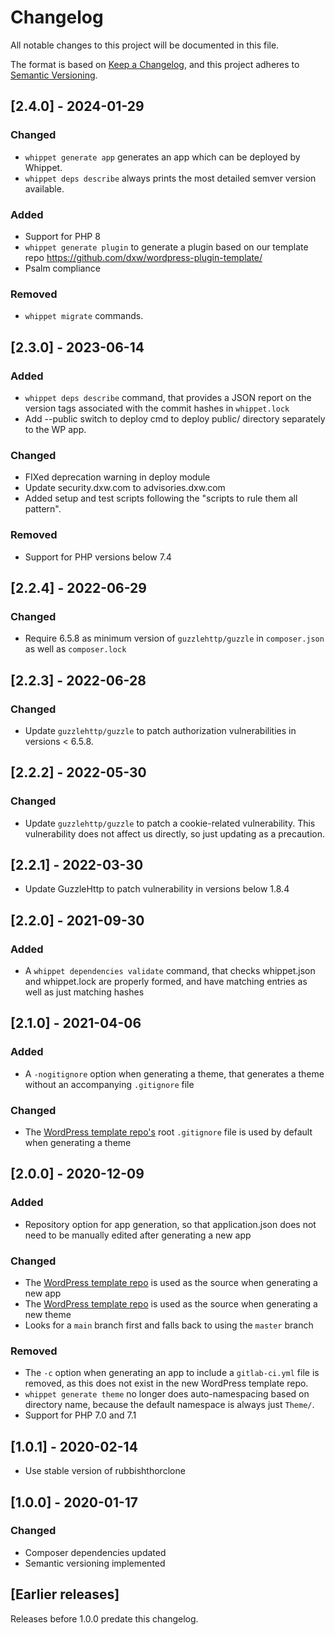 # Changelog
All notable changes to this project will be documented in this file.

The format is based on [Keep a Changelog](https://keepachangelog.com/en/1.0.0/),
and this project adheres to [Semantic Versioning](https://semver.org/spec/v2.0.0.html).

## [2.4.0] - 2024-01-29

### Changed
- `whippet generate app` generates an app which can be deployed by Whippet.
- `whippet deps describe` always prints the most detailed semver version available.

### Added
- Support for PHP 8
- `whippet generate plugin` to generate a plugin based on our template repo https://github.com/dxw/wordpress-plugin-template/
- Psalm compliance

### Removed
- `whippet migrate` commands.

## [2.3.0] - 2023-06-14
### Added
- `whippet deps describe` command, that provides a JSON report on the version tags associated with the commit hashes in `whippet.lock`
- Add --public switch to deploy cmd to deploy public/ directory separately to the WP app.
### Changed
- FIXed deprecation warning in deploy module
- Update security.dxw.com to advisories.dxw.com
- Added setup and test scripts following the "scripts to rule them all pattern".
### Removed
- Support for PHP versions below 7.4

## [2.2.4] - 2022-06-29
### Changed
- Require 6.5.8 as minimum version of `guzzlehttp/guzzle` in `composer.json` as well as `composer.lock`

## [2.2.3] - 2022-06-28
### Changed
- Update `guzzlehttp/guzzle` to patch authorization vulnerabilities in versions < 6.5.8.

## [2.2.2] - 2022-05-30
### Changed
- Update `guzzlehttp/guzzle` to patch a cookie-related vulnerability. This vulnerability does not affect us directly, so just updating as a precaution.

## [2.2.1] - 2022-03-30

- Update GuzzleHttp to patch vulnerability in versions below 1.8.4

## [2.2.0] - 2021-09-30

### Added

- A `whippet dependencies validate` command, that checks whippet.json and whippet.lock are properly formed, and have matching entries as well as just matching hashes

## [2.1.0] - 2021-04-06

### Added
- A `-nogitignore` option when generating a theme, that generates a theme without an accompanying `.gitignore` file

### Changed
- The [WordPress template repo's](https://github.com/dxw/wordpress-template) root `.gitignore` file is used by default when generating a theme

## [2.0.0] - 2020-12-09

### Added
- Repository option for app generation, so that application.json does not need to be manually edited after generating a new app

### Changed
- The [WordPress template repo](https://github.com/dxw/wordpress-template) is used as the source when generating a new app
- The [WordPress template repo](https://github.com/dxw/wordpress-template) is used as the source when generating a new theme
- Looks for a `main` branch first and falls back to using the `master` branch

### Removed
- The `-c` option when generating an app to include a `gitlab-ci.yml` file is removed, as this does not exist in the new WordPress template repo.
- `whippet generate theme` no longer does auto-namespacing based on directory name, because the default namespace is always just `Theme/`.
- Support for PHP 7.0 and 7.1


## [1.0.1] - 2020-02-14
- Use stable version of rubbishthorclone

## [1.0.0] - 2020-01-17

### Changed
- Composer dependencies updated
- Semantic versioning implemented

## [Earlier releases]

Releases before 1.0.0 predate this changelog.
